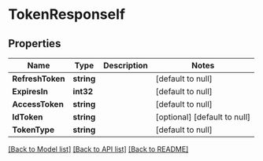 # TokenResponseIf

## Properties
Name | Type | Description | Notes
------------ | ------------- | ------------- | -------------
**RefreshToken** | **string** |  | [default to null]
**ExpiresIn** | **int32** |  | [default to null]
**AccessToken** | **string** |  | [default to null]
**IdToken** | **string** |  | [optional] [default to null]
**TokenType** | **string** |  | [default to null]

[[Back to Model list]](../README.md#documentation-for-models) [[Back to API list]](../README.md#documentation-for-api-endpoints) [[Back to README]](../README.md)

